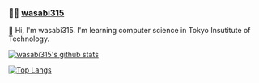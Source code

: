 ### :man_technologist: [wasabi315](https://wasabi315.github.io)
👋 Hi, I'm wasabi315. I'm learning computer science in Tokyo Insutitute of Technology.

[![wasabi315's github stats](https://github-readme-stats.vercel.app/api?username=wasabi315&count_private=true&show_icons=true&theme=nord)](https://github.com/wasabi315)

[![Top Langs](https://github-readme-stats.vercel.app/api/top-langs/?username=wasabi315&layout=compact&exclude_repo=)](https://github.com/anuraghazra/github-readme-stats)

<!--
**wasabi315/wasabi315** is a ✨ _special_ ✨ repository because its `README.md` (this file) appears on your GitHub profile.

Here are some ideas to get you started:

- 🔭 I’m currently working on ...
- 🌱 I’m currently learning ...
- 👯 I’m looking to collaborate on ...
- 🤔 I’m looking for help with ...
- 💬 Ask me about ...
- 📫 How to reach me: ...
- 😄 Pronouns: ...
- ⚡ Fun fact: ...
-->
